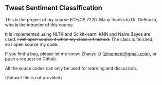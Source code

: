 ## Tweet Sentiment Classification

This is the project of my course ECE/CS 7220. Many thanks to Dr. DeSouza, who is the intructor of this course. 

It is implemented using NLTK and Scikit-learn. KNN and Naive Bayes are used. ~~I will open source it when my class is finished.~~ The class is finished, so I open source my code.

If you find a bug, please let me know: Zhaoyu Li (zlmoment@gmail.com), or push a request on Github.

All the souce codes can only be used for learning and discussion.

(Dataset file is not provided)
